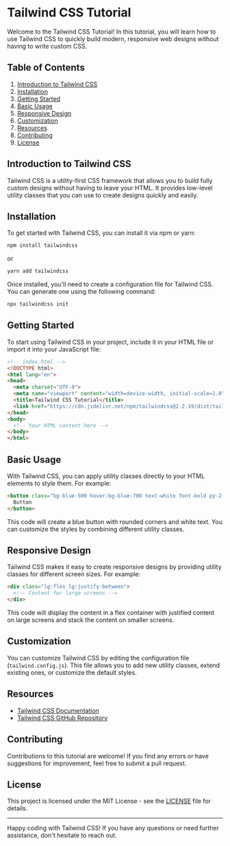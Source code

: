 # Tailwind CSS Tutorial

Welcome to the Tailwind CSS Tutorial! In this tutorial, you will learn how to use Tailwind CSS to quickly build modern, responsive web designs without having to write custom CSS.

## Table of Contents

1. [Introduction to Tailwind CSS](#introduction)
2. [Installation](#installation)
3. [Getting Started](#getting-started)
4. [Basic Usage](#basic-usage)
5. [Responsive Design](#responsive-design)
6. [Customization](#customization)
7. [Resources](#resources)
8. [Contributing](#contributing)
9. [License](#license)

## Introduction to Tailwind CSS <a name="introduction"></a>

Tailwind CSS is a utility-first CSS framework that allows you to build fully custom designs without having to leave your HTML. It provides low-level utility classes that you can use to create designs quickly and easily.

## Installation <a name="installation"></a>

To get started with Tailwind CSS, you can install it via npm or yarn:

```bash
npm install tailwindcss
```

or

```bash
yarn add tailwindcss
```

Once installed, you'll need to create a configuration file for Tailwind CSS. You can generate one using the following command:

```bash
npx tailwindcss init
```

## Getting Started <a name="getting-started"></a>

To start using Tailwind CSS in your project, include it in your HTML file or import it into your JavaScript file:

```html
<!-- index.html -->
<!DOCTYPE html>
<html lang="en">
<head>
  <meta charset="UTF-8">
  <meta name="viewport" content="width=device-width, initial-scale=1.0">
  <title>Tailwind CSS Tutorial</title>
  <link href="https://cdn.jsdelivr.net/npm/tailwindcss@2.2.19/dist/tailwind.min.css" rel="stylesheet">
</head>
<body>
  <!-- Your HTML content here -->
</body>
</html>
```

## Basic Usage <a name="basic-usage"></a>

With Tailwind CSS, you can apply utility classes directly to your HTML elements to style them. For example:

```html
<button class="bg-blue-500 hover:bg-blue-700 text-white font-bold py-2 px-4 rounded">
  Button
</button>
```

This code will create a blue button with rounded corners and white text. You can customize the styles by combining different utility classes.

## Responsive Design <a name="responsive-design"></a>

Tailwind CSS makes it easy to create responsive designs by providing utility classes for different screen sizes. For example:

```html
<div class="lg:flex lg:justify-between">
  <!-- Content for large screens -->
</div>
```

This code will display the content in a flex container with justified content on large screens and stack the content on smaller screens.

## Customization <a name="customization"></a>

You can customize Tailwind CSS by editing the configuration file (`tailwind.config.js`). This file allows you to add new utility classes, extend existing ones, or customize the default styles.

## Resources <a name="resources"></a>

- [Tailwind CSS Documentation](https://tailwindcss.com/docs)
- [Tailwind CSS GitHub Repository](https://github.com/tailwindlabs/tailwindcss)

## Contributing <a name="contributing"></a>

Contributions to this tutorial are welcome! If you find any errors or have suggestions for improvement, feel free to submit a pull request.

## License <a name="license"></a>

This project is licensed under the MIT License - see the [LICENSE](LICENSE) file for details.

---

Happy coding with Tailwind CSS! If you have any questions or need further assistance, don't hesitate to reach out.
